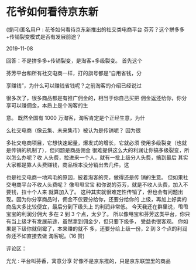 # 花爷如何看待京东新

(提问)匿名用户 : 花爷如何看待京东新推出的社交类电商平台 芬芳？这个拼多多+传销裂变模式是否有发展前途？

2019-11-08

回答：不是拼多多+传销裂变，是淘客+多级裂变。 首先这个

芬芳平台和所有社交电商一样，打的旗号都是“自用省钱，分

享赚钱”，为什么可以赚钱省钱呢？之前淘客的介绍已经说过

很多次了，很多商品都是有推广佣金的，相当于你自己买把 佣金返还给你，你分享可以赚佣金，本质上是个淘客的生

意。 既然全国有 1000 万淘客，淘客肯定是个正经生意，为什

么社交电商（像云集、未来集市）被认为是传销呢？ 因为很

多社交电商项目，它想快速起量，爆发式的增长，它就必须 使用多级裂变（也就是传销的机制了），但问题是商品佣金 很难提供这么大的利润让你搞多级裂变，所以怎么办呢？收 人头费，拉进来一个人，就有一批上级分人头费，搞到最后 其实大家都是靠人头费赚钱，商品根本没分销出去几件。这

也是社交电商一地鸡毛的原因，披着淘客的壳，做得还是传 销的生意。 但如果社交电商平台不收人头费呢？ 像甩甩宝宝 和你说的芬芳，就是不收人头费，加入不要钱，拉十个人来 就算加入了。 这种其实就很难定性传销了，但也会有问题出 现。因为你分享商品时，佣金不仅要分给你，还要分给你的 上级，再加上好卖的商品大多比较便宜，最后分到下级头上 的利润非常低。 今天我还在群里说，甩甩宝宝的利润分佣大 多在 2 到 3 个点，太少了。 所以像甩宝和芬芳这类平台，你只 有当上级才有发展前途，虽然拿到佣金少，但只要下级多， 受益也很客观。 你如果是下级你就倒霉了，本来赚的就不 多，还要分给上级一份，2 到 3 个点的利润你还不如直接去做 淘客呢。(16 赞)

评论区：

光光 : 平台叫芬香，寓意分享 好像不是京东推的，只是京东联盟里的商品